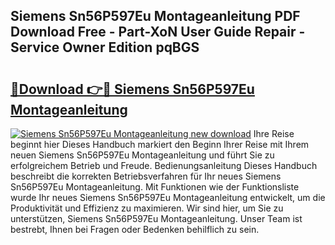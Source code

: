 ## Siemens Sn56P597Eu Montageanleitung PDF Download Free - Part-XoN User Guide Repair - Service Owner Edition pqBGS

# <h2><a href="http://df6yer.blite.top/?on=Siemens+Sn56P597Eu+Montageanleitung">🔗Download 👉🔴 Siemens Sn56P597Eu Montageanleitung</a></h2>

[![Siemens Sn56P597Eu Montageanleitung new download](https://i.imgur.com/lujVjoI.png)](http://df6yer.blite.top/?on=Siemens+Sn56P597Eu+Montageanleitung)
Ihre Reise beginnt hier Dieses Handbuch markiert den Beginn Ihrer Reise mit Ihrem neuen Siemens Sn56P597Eu Montageanleitung und führt Sie zu erfolgreichem Betrieb und Freude. Bedienungsanleitung Dieses Handbuch beschreibt die korrekten Betriebsverfahren für Ihr neues Siemens Sn56P597Eu Montageanleitung. Mit Funktionen wie der Funktionsliste wurde Ihr neues Siemens Sn56P597Eu Montageanleitung entwickelt, um die Produktivität und Effizienz zu maximieren. Wir sind hier, um Sie zu unterstützen, Siemens Sn56P597Eu Montageanleitung. Unser Team ist bestrebt, Ihnen bei Fragen oder Bedenken behilflich zu sein.
